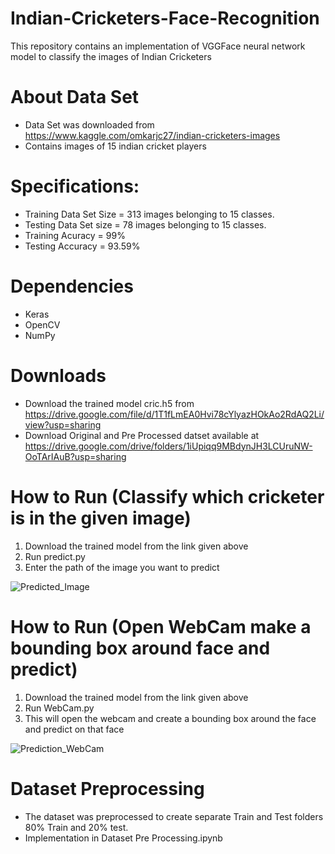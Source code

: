 # Indian-Cricketers-Face-Recognition
This repository contains an implementation of VGGFace neural network model to classify the images of Indian Cricketers

# About Data Set
- Data Set was downloaded from https://www.kaggle.com/omkarjc27/indian-cricketers-images
- Contains images of 15 indian cricket players

# Specifications:
- Training Data Set Size = 313 images belonging to 15 classes.
- Testing Data Set size = 78 images belonging to 15 classes.
- Training Acuracy = 99%
- Testing Accuracy = 93.59%

# Dependencies
- Keras
- OpenCV
- NumPy

# Downloads
- Download the trained model cric.h5 from https://drive.google.com/file/d/1T1fLmEA0Hvi78cYlyazHOkAo2RdAQ2Li/view?usp=sharing
- Download Original and Pre Processed datset available at https://drive.google.com/drive/folders/1iUpiqq9MBdynJH3LCUruNW-OoTArIAuB?usp=sharing

# How to Run (Classify which cricketer is in the given image)
1. Download the trained model from the link given above 
2. Run predict.py
3. Enter the path of the image you want to predict

![Predicted_Image](https://user-images.githubusercontent.com/43947335/118995528-d7ba0680-b9a4-11eb-8ea0-ce2d2282723c.jpg)

# How to Run (Open WebCam make a bounding box around face and predict)
1. Download the trained model from the link given above 
2. Run WebCam.py
3. This will open the webcam and create a bounding box around the face and predict on that face

![Prediction_WebCam](https://user-images.githubusercontent.com/43947335/118989711-e18d3b00-b99f-11eb-829f-963e3146a0ce.jpg)

# Dataset Preprocessing
- The dataset was preprocessed to create separate Train and Test folders 80% Train and 20% test.
- Implementation in Dataset Pre Processing.ipynb
